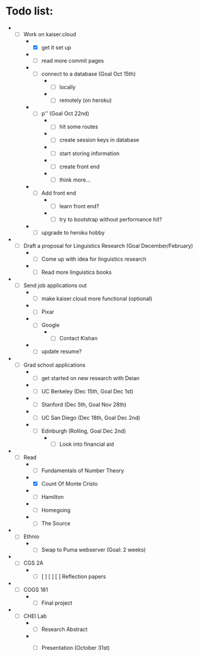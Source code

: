 # Todo list:

* - [ ] Work on kaiser.cloud
    * - [x] get it set up
    * - [ ] read more commit pages
    * - [ ] connect to a database (Goal Oct 15th)
        * - [ ] locally
        * - [ ] remotely (on heroku)
    * - [ ] p'' (Goal Oct 22nd)
        * - [ ] hit some routes
        * - [ ] create session keys in database
        * - [ ] start storing information
        * - [ ] create front end
        * - [ ] think more... 
    * - [ ] Add front end
        * - [ ] learn front end?
        * - [ ] try to bootstrap without performance hit?
    * - [ ] upgrade to heroku hobby
* - [ ] Draft a proposal for Linguistics Research (Goal December/February)
    * - [ ] Come up with idea for linguistics research
    * - [ ] Read more linguistics books
* - [ ] Send job applications out
    * - [ ] make kaiser.cloud more functional (optional)
    * - [ ] Pixar
    * - [ ] Google
        * - [ ] Contact Kishan
    * - [ ] update resume?
* - [ ] Grad school applications
    * - [ ] get started on new research with Deian
    * - [ ] UC Berkeley (Dec 15th, Goal Dec 1st)
    * - [ ] Stanford (Dec 5th, Goal Nov 28th)
    * - [ ] UC San Diego (Dec 18th, Goal Dec 2nd)
    * - [ ] Edinburgh (Rolling, Goal Dec 2nd)
        * - [ ] Look into financial aid
* - [ ] Read
    * - [ ] Fundamentals of Number Theory
    * - [x] Count Of Monte Cristo
    * - [ ] Hamilton
    * - [ ] Homegoing
    * - [ ] The Source
* - [ ] Ethnio
    * - [ ] Swap to Puma webserver (Goal: 2 weeks)
* - [ ] CGS 2A
    * - [ ] [ ] [ ] [ ] Reflection papers
* - [ ] COGS 181
    * - [ ] Final project
* - [ ] CHEI Lab
    * - [ ] Research Abstract
    * - [ ] Presentation (October 31st)


